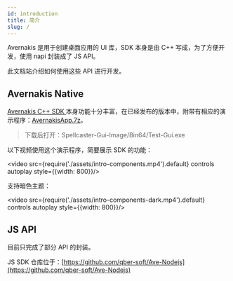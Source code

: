 ```yaml
---
id: introduction
title: 简介
slug: /
---
```


Avernakis 是用于创建桌面应用的 UI 库，SDK 本身是由 C++ 写成，为了方便开发，使用 napi 封装成了 JS API。

此文档站介绍如何使用这些 API 进行开发。

## Avernakis Native

[Avernakis C++ SDK ](https://github.com/qber-soft/Ave-SDK/blob/main/README_zh-cn.md) 本身功能十分丰富，在已经发布的版本中，附带有相应的演示程序：[AvernakisApp.7z](https://github.com/qber-soft/Ave-SDK/releases/download/0.8.0/AvernakisApp.7z)。

> 下载后打开：Spellcaster-Gui-Image/Bin64/Test-Gui.exe

以下视频使用这个演示程序，简要展示 SDK 的功能：

<video src={require('./assets/intro-components.mp4').default} controls autoplay style={{width: 800}}/>

支持暗色主题：

<video src={require('./assets/intro-components-dark.mp4').default} controls autoplay style={{width: 800}}/>

## JS API

目前只完成了部分 API 的封装。

JS SDK 仓库位于：[https://github.com/qber-soft/Ave-Nodejs](https://github.com/qber-soft/Ave-Nodejs)
